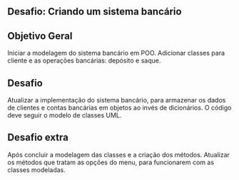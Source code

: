 ## Desafio: Criando um sistema bancário

## Objetivo Geral

Iniciar a modelagem do sistema bancário em POO. Adicionar classes para cliente e as operações bancárias: depósito e saque.

## Desafio

Atualizar a implementação do sistema bancário, para armazenar os dados de clientes e contas bancárias em objetos ao invés de dicionários. O código deve seguir o modelo de classes UML.

## Desafio extra

Após concluir a modelagem das classes e a criação dos métodos. Atualizar os métodos que tratam as opções do menu, para funcionarem com as classes modeladas.